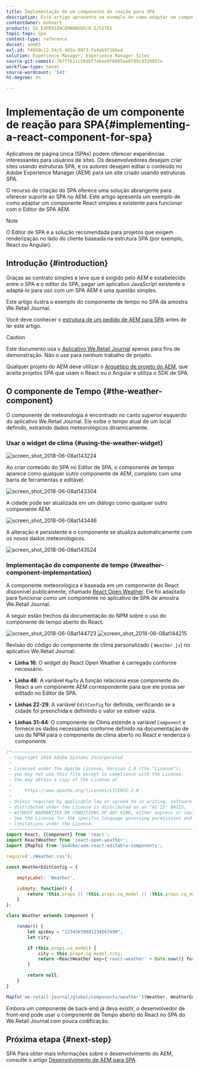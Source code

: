 ```yaml
---
title: Implementação de um componente de reação para SPA
description: Este artigo apresenta um exemplo de como adaptar um componente React simples e existente para funcionar com o editor do SPA no Adobe Experience Manager (AEM).
contentOwner: bohnert
products: SG_EXPERIENCEMANAGER/6.5/SITES
topic-tags: spa
content-type: reference
docset: aem65
exl-id: f4959c12-54c5-403a-9973-7a4ab5f16bed
solution: Experience Manager, Experience Manager Sites
source-git-commit: 76fffb11c56dbf7ebee9f6805ae0799cd32985fe
workflow-type: tm+mt
source-wordcount: '543'
ht-degree: 9%

---
```


# Implementação de um componente de reação para SPA{#implementing-a-react-component-for-spa}

Aplicativos de página única (SPAs) podem oferecer experiências interessantes para usuários de sites. Os desenvolvedores desejam criar sites usando estruturas SPA, e os autores desejam editar o conteúdo no Adobe Experience Manager (AEM) para um site criado usando estruturas SPA.

O recurso de criação do SPA oferece uma solução abrangente para oferecer suporte ao SPA no AEM. Este artigo apresenta um exemplo de como adaptar um componente React simples e existente para funcionar com o Editor de SPA AEM.

>[!NOTE]
>
>O Editor de SPA é a solução recomendada para projetos que exigem renderização no lado do cliente baseada na estrutura SPA (por exemplo, React ou Angular).

## Introdução {#introduction}

Graças ao contrato simples e leve que é exigido pelo AEM e estabelecido entre o SPA e o editor do SPA, pegar um aplicativo JavaScript existente e adaptá-lo para uso com um SPA AEM é uma questão simples.

Este artigo ilustra o exemplo do componente de tempo no SPA da amostra We.Retail Journal.

Você deve conhecer o [estrutura de um pedido de AEM para SPA](/help/sites-developing/spa-getting-started-react.md) antes de ler este artigo.

>[!CAUTION]
>Este documento usa o [Aplicativo We.Retail Journal](https://github.com/adobe/aem-sample-we-retail-journal) apenas para fins de demonstração. Não o use para nenhum trabalho de projeto.
>
>Qualquer projeto do AEM deve utilizar o [Arquétipo de projeto do AEM](https://experienceleague.adobe.com/docs/experience-manager-core-components/using/developing/archetype/overview.html?lang=pt-BR), que aceita projetos SPA que usam o React ou o Angular e utiliza o SDK de SPA.

## O componente de Tempo {#the-weather-component}

O componente de meteorologia é encontrado no canto superior esquerdo do aplicativo We.Retail Journal. Ele exibe o tempo atual de um local definido, extraindo dados meteorológicos dinamicamente.

### Usar o widget de clima {#using-the-weather-widget}

![screen_shot_2018-06-08at143224](assets/screen_shot_2018-06-08at143224.png)

Ao criar conteúdo do SPA no Editor de SPA, o componente de tempo aparece como qualquer outro componente de AEM, completo com uma barra de ferramentas e editável.

![screen_shot_2018-06-08at143304](assets/screen_shot_2018-06-08at143304.png)

A cidade pode ser atualizada em um diálogo como qualquer outro componente AEM.

![screen_shot_2018-06-08at143446](assets/screen_shot_2018-06-08at143446.png)

A alteração é persistente e o componente se atualiza automaticamente com os novos dados meteorológicos.

![screen_shot_2018-06-08at143524](assets/screen_shot_2018-06-08at143524.png)

### Implementação do componente de tempo {#weather-component-implementation}

A componente meteorológica é baseada em um componente do React disponível publicamente, chamado [React Open Weather](https://www.npmjs.com/package/react-open-weather). Ele foi adaptado para funcionar como um componente no aplicativo de SPA de amostra We.Retail Journal.

A seguir estão trechos da documentação do NPM sobre o uso do componente de tempo aberto do React.

![screen_shot_2018-06-08at144723](assets/screen_shot_2018-06-08at144723.png) ![screen_shot_2018-06-08at144215](assets/screen_shot_2018-06-08at144215.png)

Revisão do código do componente de clima personalizado ( `Weather.js`) no aplicativo We.Retail Journal:

* **Linha 16**: O widget do React Open Weather é carregado conforme necessário.
* **Linha 46**: A variável `MapTo` A função relaciona esse componente do React a um componente AEM correspondente para que ele possa ser editado no Editor de SPA.

* **Linhas 22-29**: A variável `EditConfig` for definida, verificando se a cidade foi preenchida e definindo o valor se estiver vazia.

* **Linhas 31-44**: O componente de Clima estende a variável `Component` e fornece os dados necessários conforme definido na documentação de uso do NPM para o componente de clima aberto no React e renderiza o componente.

```javascript
/*~~~~~~~~~~~~~~~~~~~~~~~~~~~~~~~~~~~~~~~~~~~~~~~~~~~~~~~~~~~~~~~~~~~~~~~~~~~~~~
 ~ Copyright 2018 Adobe Systems Incorporated
 ~
 ~ Licensed under the Apache License, Version 2.0 (the "License");
 ~ you may not use this file except in compliance with the License.
 ~ You may obtain a copy of the License at
 ~
 ~     https://www.apache.org/licenses/LICENSE-2.0
 ~
 ~ Unless required by applicable law or agreed to in writing, software
 ~ distributed under the License is distributed on an "AS IS" BASIS,
 ~ WITHOUT WARRANTIES OR CONDITIONS OF ANY KIND, either express or implied.
 ~ See the License for the specific language governing permissions and
 ~ limitations under the License.
 ~~~~~~~~~~~~~~~~~~~~~~~~~~~~~~~~~~~~~~~~~~~~~~~~~~~~~~~~~~~~~~~~~~~~~~~~~~~~~*/
import React, {Component} from 'react';
import ReactWeather from 'react-open-weather';
import {MapTo} from '@adobe/aem-react-editable-components';

require('./Weather.css');

const WeatherEditConfig = {

    emptyLabel: 'Weather',

    isEmpty: function() {
        return !this.props || !this.props.cq_model || !this.props.cq_model.city || this.props.cq_model.city.trim().length < 1;
    }
};

class Weather extends Component {

    render() {
        let apiKey = "12345678901234567890";
        let city;

        if (this.props.cq_model) {
            city = this.props.cq_model.city;
            return <ReactWeather key={'react-weather' + Date.now()} forecast="today" apikey={apiKey} type="city" city={city} />
        }

        return null;
    }
}

MapTo('we-retail-journal/global/components/weather')(Weather, WeatherEditConfig);
```

Embora um componente de back-end já deva existir, o desenvolvedor de front-end pode usar o componente de Tempo aberto do React no SPA do We.Retail Journal com pouca codificação.

## Próxima etapa {#next-step}

SPA Para obter mais informações sobre o desenvolvimento do AEM, consulte o artigo [Desenvolvimento de AEM para SPA](/help/sites-developing/spa-architecture.md).
